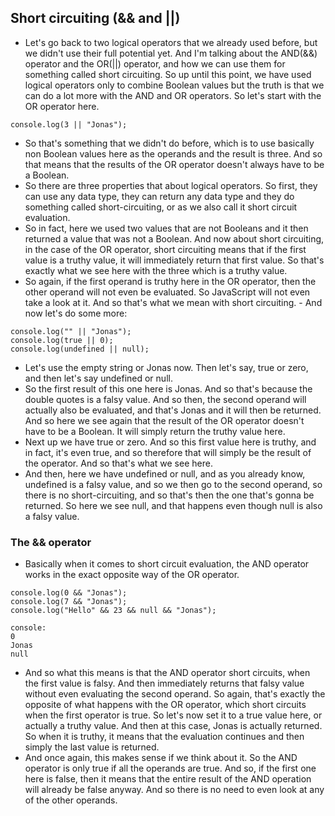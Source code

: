 ## Short circuiting (&& and ||)

- Let's go back to two logical operators that we already used before, but we didn't use their full potential yet. And I'm talking about the AND(&&) operator and the OR(||) operator, and how we can use them for something called short circuiting. So up until this point, we have used logical operators only to combine Boolean values but the truth is that we can do a lot more with the AND and OR operators. 
So let's start with the OR operator here. 
```
console.log(3 || "Jonas");
```
- So that's something that we didn't do before, which is to use basically non Boolean values here as the operands and the result is three. And so that means that the results of the OR operator doesn't always have to be a Boolean. 
- So there are three properties that about logical operators. So first, they can use any data type, they can return any data type and they do something called short-circuiting, or as we also call it short circuit evaluation.
- So in fact, here we used two values that are not Booleans and it then returned a value that was not a Boolean. And now about short circuiting, in the case of the OR operator, short circuiting means that if the first value is a truthy value, it will immediately return that first value. So that's exactly what we see here with the three which is a truthy value. 
- So again, if the first operand is truthy here in the OR operator, then the other operand will not even be evaluated. So JavaScript will not even take a look at it. And so that's what we mean with short circuiting. - And now let's do some more:
```
console.log("" || "Jonas");
console.log(true || 0);
console.log(undefined || null);
```
- Let's use the empty string or Jonas now. Then let's say, true or zero, and then let's say undefined or null. 
- So the first result of this one here is Jonas. And so that's because the double quotes is a falsy value. And so then, the second operand will actually also be evaluated, and that's Jonas and it will then be returned. And so here we see again that the result of the OR operator doesn't have to be a Boolean. It will simply return the truthy value here. 
- Next up we have true or zero. And so this first value here is truthy, and in fact, it's even true, and so therefore that will simply be the result of the operator. And so that's what we see here.
- And then, here we have undefined or null, and as you already know, undefined is a falsy value, and so we then go to the second operand, so there is no short-circuiting, and so that's then the one that's gonna be returned. So here we see null, and that happens even though null is also a falsy value.

### The && operator

 - Basically when it comes to short circuit evaluation, the AND operator works in the exact opposite way of the OR operator. 
 ```
 console.log(0 && "Jonas");
 console.log(7 && "Jonas");
 console.log("Hello" && 23 && null && "Jonas");

 console:
 0
 Jonas
 null
 ```
 - And so what this means is that the AND operator short circuits, when the first value is falsy. And then immediately returns that falsy value without even evaluating the second operand. So again, that's exactly the opposite of what happens with the OR operator, which short circuits when the first operator is true. 
 So let's now set it to a true value here, or actually a truthy value. And then at this case, Jonas is actually returned. So when it is truthy, it means that the evaluation continues and then simply the last value is returned. 
 - And once again, this makes sense if we think about it. So the AND operator is only true if all the operands are true. And so, if the first one here is false, then it means that the entire result of the AND operation will already be false anyway. And so there is no need to even look at any of the other operands. 
 
 